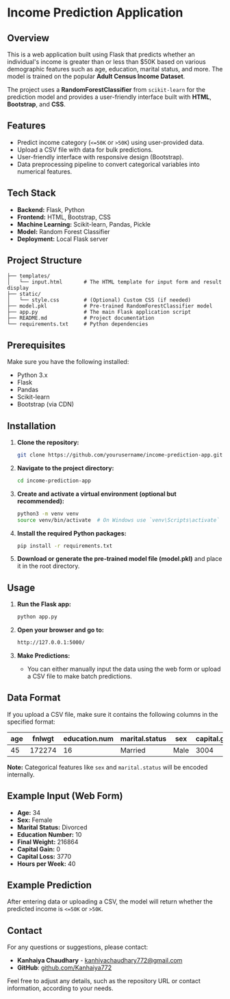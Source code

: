 # Income Prediction Application

## Overview
This is a web application built using Flask that predicts whether an individual's income is greater than or less than $50K based on various demographic features such as age, education, marital status, and more. The model is trained on the popular **Adult Census Income Dataset**.

The project uses a **RandomForestClassifier** from `scikit-learn` for the prediction model and provides a user-friendly interface built with **HTML**, **Bootstrap**, and **CSS**.

## Features
- Predict income category (`<=50K` or `>50K`) using user-provided data.
- Upload a CSV file with data for bulk predictions.
- User-friendly interface with responsive design (Bootstrap).
- Data preprocessing pipeline to convert categorical variables into numerical features.
  
## Tech Stack
- **Backend:** Flask, Python
- **Frontend:** HTML, Bootstrap, CSS
- **Machine Learning:** Scikit-learn, Pandas, Pickle
- **Model:** Random Forest Classifier
- **Deployment:** Local Flask server

## Project Structure

```
├── templates/
│   └── input.html       # The HTML template for input form and result display
├── static/
│   └── style.css        # (Optional) Custom CSS (if needed)
├── model.pkl            # Pre-trained RandomForestClassifier model
├── app.py               # The main Flask application script
├── README.md            # Project documentation
└── requirements.txt     # Python dependencies
```
## Prerequisites

Make sure you have the following installed:
- Python 3.x
- Flask
- Pandas
- Scikit-learn
- Bootstrap (via CDN)

## Installation

1. **Clone the repository:**
    ```bash
    git clone https://github.com/yourusername/income-prediction-app.git
    ```

2. **Navigate to the project directory:**
    ```bash
    cd income-prediction-app
    ```

3. **Create and activate a virtual environment (optional but recommended):**
    ```bash
    python3 -m venv venv
    source venv/bin/activate  # On Windows use `venv\Scripts\activate`
    ```

4. **Install the required Python packages:**
    ```bash
    pip install -r requirements.txt
    ```

5. **Download or generate the pre-trained model file (model.pkl)** and place it in the root directory.

## Usage

1. **Run the Flask app:**
    ```bash
    python app.py
    ```

2. **Open your browser and go to:**
    ```bash
    http://127.0.0.1:5000/
    ```

3. **Make Predictions:**
    - You can either manually input the data using the web form or upload a CSV file to make batch predictions.

## Data Format

If you upload a CSV file, make sure it contains the following columns in the specified format:

| age | fnlwgt | education.num | marital.status | sex | capital.gain | capital.loss | hours.per.week |
| --- | ------ | ------------- | ---------------| --- | ------------ | ------------ | -------------- |
| 45  | 172274 | 16            | Married        | Male| 3004         | 0            | 40             |

**Note:** Categorical features like `sex` and `marital.status` will be encoded internally.

## Example Input (Web Form)

- **Age:** 34
- **Sex:** Female
- **Marital Status:** Divorced
- **Education Number:** 10
- **Final Weight:** 216864
- **Capital Gain:** 0
- **Capital Loss:** 3770
- **Hours per Week:** 40

## Example Prediction

After entering data or uploading a CSV, the model will return whether the predicted income is `<=50K` or `>50K`.




## Contact

For any questions or suggestions, please contact:
- **Kanhaiya Chaudhary** - [kanhiyachaudhary772@gmail.com](mailto:kanhiyachaudhary772@gmail.com)
- **GitHub**: [github.com/Kanhaiya772](https://github.com/Kanhaiya772)


Feel free to adjust any details, such as the repository URL or contact information, according to your needs.